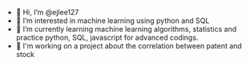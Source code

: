 - 👋 Hi, I’m @ejlee127
- 👀 I’m interested in machine learning using python and SQL
- 🌱 I’m currently learning machine learning algorithms, statistics and practice python, SQL, javascript for advanced codings.
- 💞️ I'm working on a project about the correlation between patent and stock
<!-- 💞️ I’m looking to collaborate on ....!>
- 📫 How to reach me : email to ejlee127 at gmail dot com

<!---
ejlee127/ejlee127 is a ✨ special ✨ repository because its `README.md` (this file) appears on your GitHub profile.
You can click the Preview link to take a look at your changes.
--->
